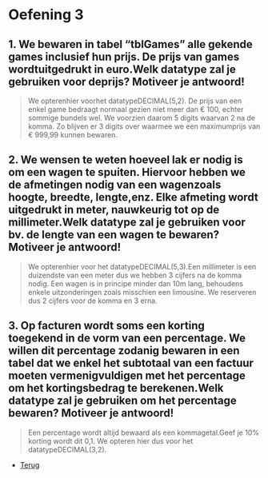 # Oefening 3

## 1. We bewaren in tabel “tblGames” alle gekende games inclusief hun prijs. De prijs van games wordtuitgedrukt in euro.Welk datatype zal je gebruiken voor deprijs? Motiveer je antwoord!

> We opterenhier voorhet datatypeDECIMAL(5,2). De prijs van een enkel game bedraagt normaal gezien niet meer dan € 100, echter sommige bundels wel. We voorzien daarom 5 digits waarvan 2 na de komma. Zo blijven er 3 digits over waarmee we een maximumprijs van € 999,99 kunnen bewaren.

## 2. We wensen te weten hoeveel lak er nodig is om een wagen te spuiten. Hiervoor hebben we de afmetingen nodig van een wagenzoals hoogte, breedte, lengte,enz. Elke afmeting wordt uitgedrukt in meter, nauwkeurig tot op de millimeter.Welk datatype zal je gebruiken voor bv. de lengte van een wagen te bewaren? Motiveer je antwoord!

> We opterenhier voor het datatypeDECIMAL(5,3).Een millimeter is een duizendste van een meter dus we hebben 3 cijfers na de komma nodig. Een wagen is in principe minder dan 10m lang, behoudens enkele uitzonderingen zoals misschien een limousine. We reserveren dus 2 cijfers voor de komma en 3 erna.

## 3. Op facturen wordt soms een korting toegekend in de vorm van een percentage. We willen dit percentage zodanig bewaren in een tabel dat we enkel het subtotaal van een factuur moeten vermenigvuldigen met het percentage om het kortingsbedrag te berekenen.Welk datatype zal je gebruiken om het percentage bewaren? Motiveer je antwoord!

> Een percentage wordt altijd bewaard als een kommagetal.Geef je 10% korting wordt dit 0,1. We opteren hier dus voor het datatypeDECIMAL(3,2).

- [Terug](/Index/Oefeningen-Databases/Deel2.md)
